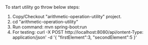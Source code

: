 To start utility go throw below steps:
  1. Copy/Checkout "arithmetic-operation-utility" project.
  2. cd "arithmetic-operation-utility" 
  3. Run command: mvn spring-boot:run
  4. For testing: curl -X POST   http://localhost:8080/api/ontent-Type: application/json' -d '{
                  "firstElement":3,
                  "secondElement":5
                  }'
